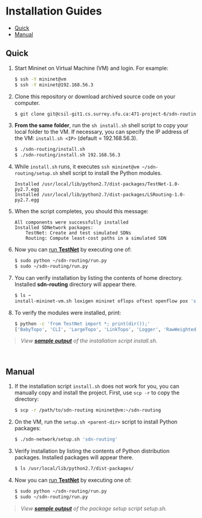 # Installation Guides

* [Quick](#quick)
* [Manual](#manual)




## Quick

1. Start Mininet on Virtual Machine (VM) and login. For example:

	```sh
	$ ssh -Y mininet@vm
	$ ssh -Y mininet@192.168.56.3
	```

1. Clone this repository or download archived source code on your computer. 

	```sh 
	$ git clone git@csil-git1.cs.surrey.sfu.ca:471-project-6/sdn-routing.git 
	```

1. __From the same folder__, run the `sh install.sh` shell script to copy your local folder to the VM. If necessary, you can specify the IP address of the VM: `install.sh <IP>` (default = 192.168.56.3).

	```sh
	$ ./sdn-routing/install.sh 
	$ ./sdn-routing/install.sh 192.168.56.3
	```

1. While `install.sh` runs, it executes `ssh mininet@vm ~/sdn-routing/setup.sh` shell script to install the Python modules.
	
	```
	Installed /usr/local/lib/python2.7/dist-packages/TestNet-1.0-py2.7.egg
	Installed /usr/local/lib/python2.7/dist-packages/LSRouting-1.0-py2.7.egg
	```

1. When the script completes, you should this message:

	```
	All components were successfully installed
	Installed SDNetwork packages:
		TestNet: Create and test simulated SDNs
		Routing: Compute least-cost paths in a simulated SDN
	```

1. Now you can [run **TestNet**](#run-simulation) by executing one of:

	```sh
	$ sudo python ~/sdn-routing/run.py
	$ sudo ~/sdn-routing/run.py
	```

1. You can verify installation by listing the contents of home directory. Installed **sdn-routing** directory will appear there. 

	```sh
	$ ls ~
	install-mininet-vm.sh loxigen mininet oflops oftest openflow pox 'sdn-routing' ...
	```

1. To verify the modules were installed, print:

	```sh
	$ python -c 'from TestNet import *; print(dir());'
	['BabyTopo', 'CLI', 'LargeTopo', 'LinkTopo', 'Logger', 'RawWeightedLink', 'SmallTopo',   ...,   'wlinks']
	```


> _View **[sample output](https://csil-git1.cs.surrey.sfu.ca/471-project-6/sdn-routing/blob/master/docs/sample-outputs/1-install/install.sh.rtf)** of the installation script install.sh._  



&nbsp;
## Manual

1. If the installation script `install.sh` does not work for you, you can manually copy and install the project. First, use `scp -r` to copy the directory:

	```sh 
	$ scp -r /path/to/sdn-routing mininet@vm:~/sdn-routing
	```

1. On the VM, run the `setup.sh <parent-dir>` script to install Python packages:

	```sh
	$ ./sdn-network/setup.sh 'sdn-routing'
	```

1. Verify installation by listing the contents of Python distribution packages. Installed packages will appear there. 

	```sh 
	$ ls /usr/local/lib/python2.7/dist-packages/
	```

1. Now you can [run **TestNet**](#run-simulation) by executing one of:

	```sh
	$ sudo python ~/sdn-routing/run.py
	$ sudo ~/sdn-routing/run.py
	```


> _View **[sample output](https://csil-git1.cs.surrey.sfu.ca/471-project-6/sdn-routing/blob/master/docs/sample-outputs/1-install/setup.sh.rtf)** of the package setup script setup.sh._

